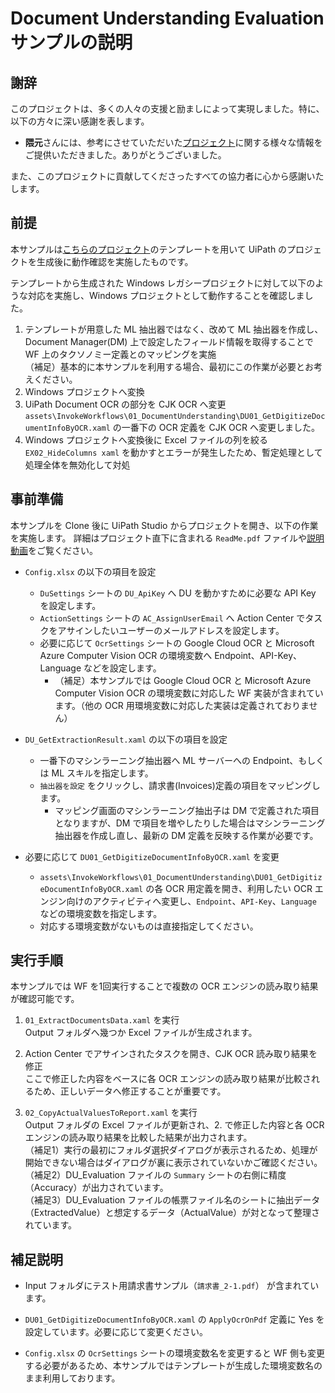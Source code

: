 # Document Understanding Evaluation サンプルの説明

## 謝辞

このプロジェクトは、多くの人々の支援と励ましによって実現しました。特に、以下の方々に深い感謝を表します。

- **隈元**さんには、参考にさせていただいた[プロジェクト](https://github.com/masaki-kumamoto/DocumentUnderstandingEvaluationTemplate)に関する様々な情報をご提供いただきました。ありがとうございました。

また、このプロジェクトに貢献してくださったすべての協力者に心から感謝いたします。

## 前提
本サンプルは[こちらのプロジェクト](https://github.com/masaki-kumamoto/DocumentUnderstandingEvaluationTemplate)のテンプレートを用いて UiPath のプロジェクトを生成後に動作確認を実施したものです。

テンプレートから生成された Windows レガシープロジェクトに対して以下のような対応を実施し、Windows プロジェクトとして動作することを確認しました。

1. テンプレートが用意した ML 抽出器ではなく、改めて ML 抽出器を作成し、Document Manager(DM) 上で設定したフィールド情報を取得することで WF 上のタクソノミー定義とのマッピングを実施  
（補足）基本的に本サンプルを利用する場合、最初にこの作業が必要とお考えください。
2. Windows プロジェクトへ変換
3. UiPath Document OCR の部分を CJK OCR へ変更  
`assets\InvokeWorkflows\01_DocumentUnderstanding\DU01_GetDigitizeDocumentInfoByOCR.xaml` の一番下の OCR 定義を CJK OCR へ変更しました。
4. Windows プロジェクトへ変換後に Excel ファイルの列を絞る `EX02_HideColumns xaml` を動かすとエラーが発生したため、暫定処理として処理全体を無効化して対処

## 事前準備
本サンプルを Clone 後に UiPath Studio からプロジェクトを開き、以下の作業を実施します。
詳細はプロジェクト直下に含まれる `ReadMe.pdf` ファイルや[説明動画](https://www.youtube.com/watch?v=snEatRjWHjg)をご覧ください。

- `Config.xlsx` の以下の項目を設定
  - `DuSettings` シートの `DU_ApiKey` へ DU を動かすために必要な API Key を設定します。
  - `ActionSettings` シートの `AC_AssignUserEmail` へ Action Center でタスクをアサインしたいユーザーのメールアドレスを設定します。
  - 必要に応じて `OcrSettings` シートの Google Cloud OCR と Microsoft Azure Computer Vision OCR の環境変数へ Endpoint、API-Key、Language などを設定します。
    - （補足）本サンプルでは Google Cloud OCR と Microsoft Azure Computer Vision OCR の環境変数に対応した WF 実装が含まれています。（他の OCR 用環境変数に対応した実装は定義されておりません）

- `DU_GetExtractionResult.xaml` の以下の項目を設定
  - 一番下のマシンラーニング抽出器へ ML サーバーへの Endpoint、もしくは ML スキルを指定します。
  - `抽出器を設定` をクリックし、請求書(Invoices)定義の項目をマッピングします。  
    - マッピング画面のマシンラーニング抽出子は DM で定義された項目となりますが、DM で項目を増やしたりした場合はマシンラーニング抽出器を作成し直し、最新の DM 定義を反映する作業が必要です。

- 必要に応じて `DU01_GetDigitizeDocumentInfoByOCR.xaml` を変更
  - `assets\InvokeWorkflows\01_DocumentUnderstanding\DU01_GetDigitizeDocumentInfoByOCR.xaml` の各 OCR 用定義を開き、利用したい OCR エンジン向けのアクティビティへ変更し、`Endpoint`、`API-Key`、`Language` などの環境変数を指定します。
  - 対応する環境変数がないものは直接指定してください。

## 実行手順
本サンプルでは WF を1回実行することで複数の OCR エンジンの読み取り結果が確認可能です。

1. `01_ExtractDocumentsData.xaml` を実行  
Output フォルダへ幾つか Excel ファイルが生成されます。

2. Action Center でアサインされたタスクを開き、CJK OCR 読み取り結果を修正  
ここで修正した内容をベースに各 OCR エンジンの読み取り結果が比較されるため、正しいデータへ修正することが重要です。

3. `02_CopyActualValuesToReport.xaml` を実行  
Output フォルダの Excel ファイルが更新され、2. で修正した内容と各 OCR エンジンの読み取り結果を比較した結果が出力されます。  
（補足1）実行の最初にフォルダ選択ダイアログが表示されるため、処理が開始できない場合はダイアログが裏に表示されていないかご確認ください。  
（補足2）DU_Evaluation ファイルの `Summary` シートの右側に精度（Accuracy）が出力されています。  
（補足3）DU_Evaluation ファイルの帳票ファイル名のシートに抽出データ（ExtractedValue）と想定するデータ（ActualValue）が対となって整理されています。

## 補足説明

- Input フォルダにテスト用請求書サンプル（`請求書_2-1.pdf`） が含まれています。

- `DU01_GetDigitizeDocumentInfoByOCR.xaml` の `ApplyOcrOnPdf` 定義に Yes を設定しています。必要に応じて変更ください。

- `Config.xlsx` の `OcrSettings` シートの環境変数名を変更すると WF 側も変更する必要があるため、本サンプルではテンプレートが生成した環境変数名のまま利用しております。


